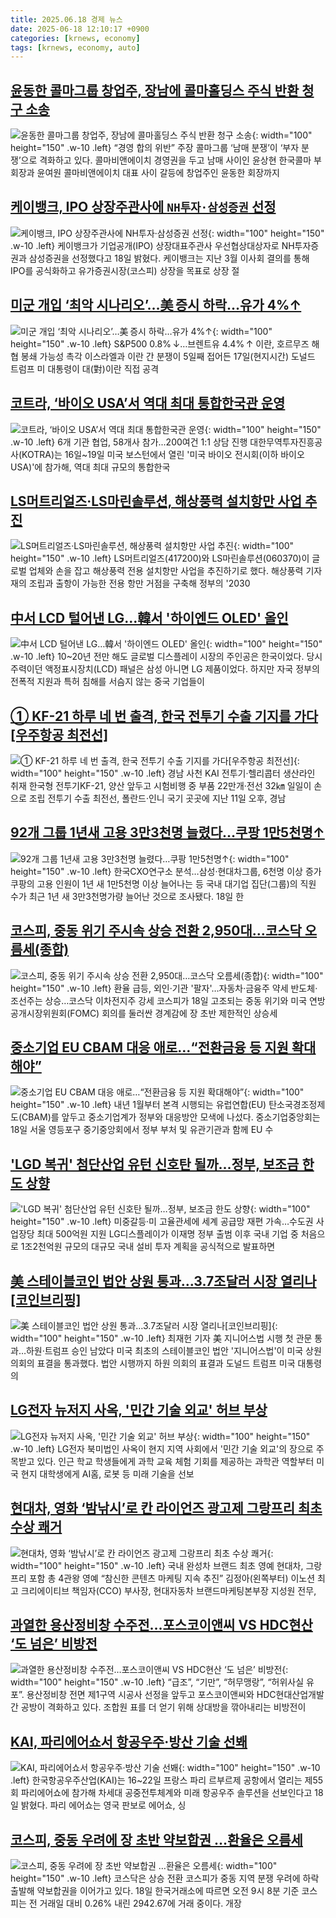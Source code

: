 ```yaml
---
title: 2025.06.18 경제 뉴스
date: 2025-06-18 12:10:17 +0900
categories: [krnews, economy]
tags: [krnews, economy, auto]
---
```

## [윤동한 콜마그룹 창업주, 장남에 콜마홀딩스 주식 반환 청구 소송](https://n.news.naver.com/mnews/article/009/0005510614)

![윤동한 콜마그룹 창업주, 장남에 콜마홀딩스 주식 반환 청구 소송](https://mimgnews.pstatic.net/image/origin/009/2025/06/18/5510614.jpg?type=nf220_150){: width="100" height="150" .w-10 .left}
“경영 합의 위반” 주장 콜마그룹 ‘남매 분쟁’이 ‘부자 분쟁’으로 격화하고 있다. 콜마비앤에이치 경영권을 두고 남매 사이인 윤상현 한국콜마 부회장과 윤여원 콜마비앤에이치 대표 사이 갈등에 창업주인 윤동한 회장까지

## [케이뱅크, IPO 상장주관사에 `NH투자·삼성증권` 선정](https://n.news.naver.com/mnews/article/029/0002962155)

![케이뱅크, IPO 상장주관사에 `NH투자·삼성증권` 선정](https://mimgnews.pstatic.net/image/origin/029/2025/06/18/2962155.jpg?type=nf220_150){: width="100" height="150" .w-10 .left}
케이뱅크가 기업공개(IPO) 상장대표주관사 우선협상대상자로 NH투자증권과 삼성증권을 선정했다고 18일 밝혔다. 케이뱅크는 지난 3월 이사회 결의를 통해 IPO를 공식화하고 유가증권시장(코스피) 상장을 목표로 상장 절

## [미군 개입 ‘최악 시나리오’…美 증시 하락…유가 4%↑](https://n.news.naver.com/mnews/article/016/0002486618)

![미군 개입 ‘최악 시나리오’…美 증시 하락…유가 4%↑](https://mimgnews.pstatic.net/image/origin/016/2025/06/18/2486618.jpg?type=nf220_150){: width="100" height="150" .w-10 .left}
S&P500 0.8% ↓…브렌트유 4.4% ↑ 이란, 호르무즈 해협 봉쇄 가능성 촉각 이스라엘과 이란 간 분쟁이 5일째 접어든 17일(현지시간) 도널드 트럼프 미 대통령이 대(對)이란 직접 공격

## [코트라, ‘바이오 USA’서 역대 최대 통합한국관 운영](https://n.news.naver.com/mnews/article/029/0002962170)

![코트라, ‘바이오 USA’서 역대 최대 통합한국관 운영](https://mimgnews.pstatic.net/image/origin/029/2025/06/18/2962170.jpg?type=nf220_150){: width="100" height="150" .w-10 .left}
6개 기관 협업, 58개사 참가...200여건 1:1 상담 진행 대한무역투자진흥공사(KOTRA)는 16일~19일 미국 보스턴에서 열린 '미국 바이오 전시회(이하 바이오 USA)'에 참가해, 역대 최대 규모의 통합한국

## [LS머트리얼즈·LS마린솔루션, 해상풍력 설치항만 사업 추진](https://n.news.naver.com/mnews/article/011/0004498352)

![LS머트리얼즈·LS마린솔루션, 해상풍력 설치항만 사업 추진](https://mimgnews.pstatic.net/image/origin/011/2025/06/18/4498352.jpg?type=nf220_150){: width="100" height="150" .w-10 .left}
LS머트리얼즈(417200)와 LS마린솔루션(060370)이 글로벌 업체와 손을 잡고 해상풍력 전용 설치항만 사업을 추진하기로 했다. 해상풍력 기자재의 조립과 출항이 가능한 전용 항만 거점을 구축해 정부의 '2030

## [中서 LCD 털어낸 LG…韓서 '하이엔드 OLED' 올인](https://n.news.naver.com/mnews/article/015/0005145922)

![中서 LCD 털어낸 LG…韓서 '하이엔드 OLED' 올인](https://mimgnews.pstatic.net/image/origin/015/2025/06/17/5145922.jpg?type=nf220_150){: width="100" height="150" .w-10 .left}
10~20년 전만 해도 글로벌 디스플레이 시장의 주인공은 한국이었다. 당시 주력이던 액정표시장치(LCD) 패널은 삼성 아니면 LG 제품이었다. 하지만 자국 정부의 전폭적 지원과 특허 침해를 서슴지 않는 중국 기업들이

## [① KF-21 하루 네 번 출격, 한국 전투기 수출 기지를 가다[우주항공 최전선]](https://n.news.naver.com/mnews/article/366/0001086098)

![① KF-21 하루 네 번 출격, 한국 전투기 수출 기지를 가다[우주항공 최전선]](https://mimgnews.pstatic.net/image/origin/366/2025/06/18/1086098.jpg?type=nf220_150){: width="100" height="150" .w-10 .left}
경남 사천 KAI 전투기·헬리콥터 생산라인 취재 한국형 전투기KF-21, 양산 앞두고 시험비행 중 부품 22만개·전선 32㎞ 일일이 손으로 조립 전투기 수출 최전선, 폴란드·인니 국기 곳곳에 지난 11일 오후, 경남

## [92개 그룹 1년새 고용 3만3천명 늘렸다…쿠팡 1만5천명↑](https://n.news.naver.com/mnews/article/001/0015455935)

![92개 그룹 1년새 고용 3만3천명 늘렸다…쿠팡 1만5천명↑](https://mimgnews.pstatic.net/image/origin/001/2025/06/18/15455935.jpg?type=nf220_150){: width="100" height="150" .w-10 .left}
한국CXO연구소 분석…삼성·현대차그룹, 6천명 이상 증가 쿠팡의 고용 인원이 1년 새 1만5천명 이상 늘어나는 등 국내 대기업 집단(그룹)의 직원 수가 최근 1년 새 3만3천명가량 늘어난 것으로 조사됐다. 18일 한

## [코스피, 중동 위기 주시속 상승 전환 2,950대…코스닥 오름세(종합)](https://n.news.naver.com/mnews/article/001/0015455532)

![코스피, 중동 위기 주시속 상승 전환 2,950대…코스닥 오름세(종합)](https://mimgnews.pstatic.net/image/origin/001/2025/06/18/15455532.jpg?type=nf220_150){: width="100" height="150" .w-10 .left}
환율 급등, 외인·기관 '팔자'…자동차·금융주 약세 반도체·조선주는 상승…코스닥 이차전지주 강세 코스피가 18일 고조되는 중동 위기와 미국 연방공개시장위원회(FOMC) 회의를 둘러싼 경계감에 장 초반 제한적인 상승세

## [중소기업 EU CBAM 대응 애로…“전환금융 등 지원 확대해야”](https://n.news.naver.com/mnews/article/018/0006042515)

![중소기업 EU CBAM 대응 애로…“전환금융 등 지원 확대해야”](https://mimgnews.pstatic.net/image/origin/018/2025/06/18/6042515.jpg?type=nf220_150){: width="100" height="150" .w-10 .left}
내년 1월부터 본격 시행되는 유럽연합(EU) 탄소국경조정제도(CBAM)를 앞두고 중소기업계가 정부와 대응방안 모색에 나섰다. 중소기업중앙회는 18일 서울 영등포구 중기중앙회에서 정부 부처 및 유관기관과 함께 EU 수

## ['LGD 복귀' 첨단산업 유턴 신호탄 될까…정부, 보조금 한도 상향](https://n.news.naver.com/mnews/article/001/0015454755)

!['LGD 복귀' 첨단산업 유턴 신호탄 될까…정부, 보조금 한도 상향](https://mimgnews.pstatic.net/image/origin/001/2025/06/17/15454755.jpg?type=nf220_150){: width="100" height="150" .w-10 .left}
미중갈등·미 고율관세에 세계 공급망 재편 가속…수도권 사업장당 최대 500억원 지원 LG디스플레이가 이재명 정부 출범 이후 국내 기업 중 처음으로 1조2천억원 규모의 대규모 국내 설비 투자 계획을 공식적으로 발표하면

## [美 스테이블코인 법안 상원 통과…3.7조달러 시장 열리나[코인브리핑]](https://n.news.naver.com/mnews/article/421/0008318021)

![美 스테이블코인 법안 상원 통과…3.7조달러 시장 열리나[코인브리핑]](https://mimgnews.pstatic.net/image/origin/421/2025/06/18/8318021.jpg?type=nf220_150){: width="100" height="150" .w-10 .left}
최재헌 기자 美 지니어스법 시행 첫 관문 통과…하원·트럼프 승인 남았다 미국 최초의 스테이블코인 법안 '지니어스법'이 미국 상원 의회의 표결을 통과했다. 법안 시행까지 하원 의회의 표결과 도널드 트럼프 미국 대통령의

## [LG전자 뉴저지 사옥, '민간 기술 외교' 허브 부상](https://n.news.naver.com/mnews/article/030/0003322795)

![LG전자 뉴저지 사옥, '민간 기술 외교' 허브 부상](https://mimgnews.pstatic.net/image/origin/030/2025/06/18/3322795.jpg?type=nf220_150){: width="100" height="150" .w-10 .left}
LG전자 북미법인 사옥이 현지 지역 사회에서 '민간 기술 외교'의 장으로 주목받고 있다. 인근 학교 학생들에게 과학 교육 체험 기회를 제공하는 과학관 역할부터 미국 현지 대학생에게 AI홈, 로봇 등 미래 기술을 선보

## [현대차, 영화 ‘밤낚시’로 칸 라이언즈 광고제 그랑프리 최초 수상 쾌거](https://n.news.naver.com/mnews/article/016/0002486503)

![현대차, 영화 ‘밤낚시’로 칸 라이언즈 광고제 그랑프리 최초 수상 쾌거](https://mimgnews.pstatic.net/image/origin/016/2025/06/18/2486503.jpg?type=nf220_150){: width="100" height="150" .w-10 .left}
국내 완성차 브랜드 최초 영예 현대차, 그랑프리 포함 총 4관왕 영예 “참신한 콘텐츠 마케팅 지속 추진” 김정아(왼쪽부터) 이노션 최고 크리에이티브 책임자(CCO) 부사장, 현대자동차 브랜드마케팅본부장 지성원 전무,

## [과열한 용산정비창 수주전…포스코이앤씨 VS HDC현산 ‘도 넘은’ 비방전](https://n.news.naver.com/mnews/article/081/0003550035)

![과열한 용산정비창 수주전…포스코이앤씨 VS HDC현산 ‘도 넘은’ 비방전](https://mimgnews.pstatic.net/image/origin/081/2025/06/17/3550035.jpg?type=nf220_150){: width="100" height="150" .w-10 .left}
“급조”, “기만”, “허무맹랑”, “허위사실 유포”. 용산정비창 전면 제1구역 시공사 선정을 앞두고 포스코이앤씨와 HDC현대산업개발 간 공방이 격화하고 있다. 조합원 표를 더 얻기 위해 상대방을 깎아내리는 비방전이

## [KAI, 파리에어쇼서 항공우주·방산 기술 선봬](https://n.news.naver.com/mnews/article/092/0002378545)

![KAI, 파리에어쇼서 항공우주·방산 기술 선봬](https://mimgnews.pstatic.net/image/origin/092/2025/06/18/2378545.jpg?type=nf220_150){: width="100" height="150" .w-10 .left}
한국항공우주산업(KAI)는 16~22일 프랑스 파리 르부르제 공항에서 열리는 제55회 파리에어쇼에 참가해 차세대 공중전투체계와 미래 항공우주 솔루션을 선보인다고 18일 밝혔다. 파리 에어쇼는 영국 판보로 에어쇼, 싱

## [코스피, 중동 우려에 장 초반 약보합권 …환율은 오름세](https://n.news.naver.com/mnews/article/629/0000399405)

![코스피, 중동 우려에 장 초반 약보합권 …환율은 오름세](https://mimgnews.pstatic.net/image/origin/629/2025/06/18/399405.jpg?type=nf220_150){: width="100" height="150" .w-10 .left}
코스닥은 상승 전환 코스피가 중동 지역 분쟁 우려에 하락 출발해 약보합권을 이어가고 있다. 18일 한국거래소에 따르면 오전 9시 8분 기준 코스피는 전 거래일 대비 0.26% 내린 2942.67에 거래 중이다. 개장

